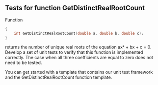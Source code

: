 ## Tests for function GetDistinctRealRootCount
Function
``` cpp
{
    int GetDistinctRealRootCount(double a, double b, double c);
}
```
returns the number of unique real roots of the equation ax² + bx + c = 0. Develop a set of unit tests to verify that this function is implemented correctly. The case when all three coefficients are equal to zero does not need to be tested.

You can get started with a template that contains our unit test framework and the GetDistinctRealRootCount function template.
